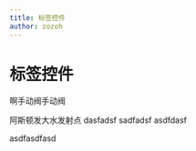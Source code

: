 ```yaml
---
title: 标签控件
author: zozoh
---
```


# 标签控件

啊手动阀手动阀

<script setup lang="ts">
import {updateInstalledComponentsLangs, TiPlayground} from "@site0/tijs"
updateInstalledComponentsLangs("zh-cn")
</script>

<TiPlayground comType="TiLabel" style="width:100%; height:400px"/>

阿斯顿发大水发射点 dasfadsf sadfadsf asdfdasf

asdfasdfasd
